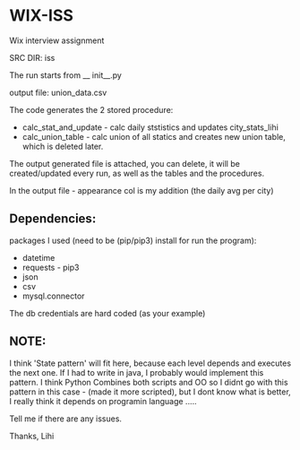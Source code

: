 # WIX-ISS
Wix interview assignment

SRC DIR: iss

The run starts from __ init__.py

output file: union_data.csv

The code generates the 2 stored procedure:

 * calc_stat_and_update - calc daily ststistics and updates city_stats_lihi
 * calc_union_table - calc union of all statics and creates new union table, which is deleted later.

The output generated file is attached, you can delete, it will be created/updated every run, as well as the tables and the procedures.

In the output file - appearance col is my addition (the daily avg per city)

## Dependencies:
packages I used (need to be (pip/pip3) install for run the program):

 * datetime
 * requests - pip3
 * json
 * csv
 * mysql.connector

The db credentials are hard coded (as your example)

## NOTE:
I think 'State pattern' will fit here, because each level depends and executes the next one. If I had to write in java, I probably would implement this pattern. I think Python Combines both scripts and OO so I didnt go with this pattern in this case - (made it more scripted), but I dont know what is better, I really think it depends on programin language .....

Tell me if there are any issues.

Thanks, Lihi
